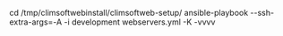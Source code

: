 cd /tmp/climsoftwebinstall/climsoftweb-setup/
ansible-playbook --ssh-extra-args=-A -i development webservers.yml -K -vvvv                                          

